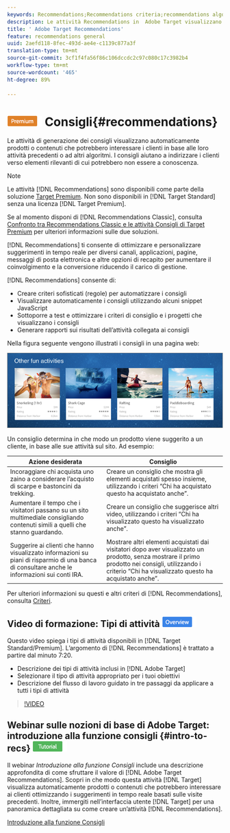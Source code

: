 ```yaml
---
keywords: Recommendations;Recommendations criteria;recommendations algorithms;recommendations activity;criteria;recommendations targeting;recs
description: Le attività Recommendations in  Adobe Target visualizzano automaticamente prodotti o contenuti che potrebbero interessare i clienti sulla base dell'attività utente precedente o di altri algoritmi. I consigli aiutano a indirizzare i clienti verso elementi rilevanti di cui potrebbero non essere a conoscenza.
title: ' Adobe Target Recommendations'
feature: recommendations general
uuid: 2aefd118-8fec-493d-ae4e-c1139c877a3f
translation-type: tm+mt
source-git-commit: 3cf1f4fa56f86c106dccdc2c97c080c17c3982b4
workflow-type: tm+mt
source-wordcount: '465'
ht-degree: 89%

---
```



# ![PREMIUM](/help/assets/premium.png) Consigli{#recommendations}

Le attività di generazione dei consigli visualizzano automaticamente prodotti o contenuti che potrebbero interessare i clienti in base alle loro attività precedenti o ad altri algoritmi. I consigli aiutano a indirizzare i clienti verso elementi rilevanti di cui potrebbero non essere a conoscenza.

>[!NOTE]
>
>Le attività [!DNL Recommendations] sono disponibili come parte della soluzione [Target Premium](/help/c-intro/intro.md#premium). Non sono disponibili in [!DNL Target Standard] senza una licenza [!DNL Target Premium].
>
>Se al momento disponi di [!DNL Recommendations Classic], consulta [Confronto tra Recommendations Classic e le attività Consigli di Target Premium](../c-recommendations/c-recommendations-faq/recommendations-classic-versus-recommendations-activities-target-premium.md#concept_A80223EF66634EA380580C2823A581C5) per ulteriori informazioni sulle due soluzioni.

[!DNL Recommendations] ti consente di ottimizzare e personalizzare suggerimenti in tempo reale per diversi canali, applicazioni, pagine, messaggi di posta elettronica e altre opzioni di recapito per aumentare il coinvolgimento e la conversione riducendo il carico di gestione.

[!DNL Recommendations] consente di:

* Creare criteri sofisticati (regole) per automatizzare i consigli
* Visualizzare automaticamente i consigli utilizzando alcuni snippet JavaScript
* Sottoporre a test e ottimizzare i criteri di consiglio e i progetti che visualizzano i consigli
* Generare rapporti sui risultati dell’attività collegata ai consigli

Nella figura seguente vengono illustrati i consigli in una pagina web:

![](assets/velocity_example.png)

Un consiglio determina in che modo un prodotto viene suggerito a un cliente, in base alle sue attività sul sito. Ad esempio:

| Azione desiderata | Consiglio |
|--- |--- |
| Incoraggiare chi acquista uno zaino a considerare l’acquisto di scarpe e bastoncini da trekking. | Creare un consiglio che mostra gli elementi acquistati spesso insieme, utilizzando i criteri “Chi ha acquistato questo ha acquistato anche”. |
| Aumentare il tempo che i visitatori passano su un sito multimediale consigliando contenuti simili a quelli che stanno guardando. | Creare un consiglio che suggerisce altri video, utilizzando i criteri “Chi ha visualizzato questo ha visualizzato anche”. |
| Suggerire ai clienti che hanno visualizzato informazioni su piani di risparmio di una banca di consultare anche le informazioni sui conti IRA. | Mostrare altri elementi acquistati dai visitatori dopo aver visualizzato un prodotto, senza mostrare il primo prodotto nei consigli, utilizzando i criterio “Chi ha visualizzato questo ha acquistato anche”. |
</table>

Per ulteriori informazioni su questi e altri criteri di [!DNL Recommendations], consulta [Criteri](../c-recommendations/c-algorithms/algorithms.md#concept_4BD01DC437F543C0A13621C93A302750).

## Video di formazione: Tipi di attività ![badge Panoramica](/help/assets/overview.png)

Questo video spiega i tipi di attività disponibili in [!DNL Target Standard/Premium]. L’argomento di [!DNL Recommendations] è trattato a partire dal minuto 7:20.

* Descrizione dei tipi di attività inclusi in [!DNL Adobe Target]
* Selezionare il tipo di attività appropriato per i tuoi obiettivi
* Descrizione del flusso di lavoro guidato in tre passaggi da applicare a tutti i tipi di attività

>[!VIDEO](https://video.tv.adobe.com/v/17386)

## Webinar sulle nozioni di base di Adobe Target: introduzione alla funzione consigli {#intro-to-recs} ![Badge di esercitazione](/help/assets/tutorial.png)

Il webinar *Introduzione alla funzione Consigli* include una descrizione approfondita di come sfruttare il valore di [!DNL Adobe Target Recommendations]. Scopri in che modo questa attività [!DNL Target] visualizza automaticamente prodotti o contenuti che potrebbero interessare ai clienti ottimizzando i suggerimenti in tempo reale basati sulle visite precedenti. Inoltre, immergiti nell’interfaccia utente [!DNL Target] per una panoramica dettagliata su come creare un’attività [!DNL Recommendations].

[Introduzione alla funzione Consigli](https://adobecustomersuccess.adobeconnect.com/p8gt31drhs3e/?OWASP_CSRFTOKEN=4bd6cac5d0806167ee0a5449ba93d6300548d09c922bcb751c38973897a5703a)